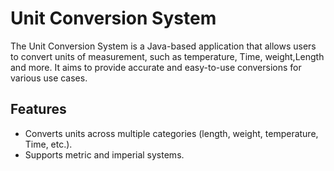 # Unit Conversion System

The Unit Conversion System is a Java-based application that allows users to convert units of measurement, such as temperature, Time, weight,Length and more. It aims to provide accurate and easy-to-use conversions for various use cases.

## Features
- Converts units across multiple categories (length, weight, temperature, Time, etc.).
- Supports metric and imperial systems.


